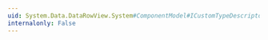 ```yaml
---
uid: System.Data.DataRowView.System#ComponentModel#ICustomTypeDescriptor#GetDefaultProperty
internalonly: False
---
```

